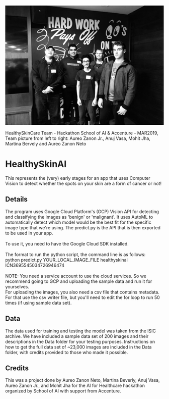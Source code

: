 ![Screenshot](Team_HealthySkinAI_MAR2019.jpg?raw=true "HealthySkinCare Team - Hackathon School of AI & Accenture - MAR2019, Team: Aureo Zanon Jr., Anuj Vasa, Mohit Jha, Martina Bervely and Aureo Zanon Neto")

HealthySkinCare Team - Hackathon School of AI & Accenture - MAR2019, Team picture from left to right: Aureo Zanon Jr., Anuj Vasa, Mohit Jha, Martina Bervely and Aureo Zanon Neto

# HealthySkinAI
This represents the (very) early stages for an app that uses Computer Vision to detect whether the spots on your skin are a form of cancer or not!

## Details
The program uses Google Cloud Platform's (GCP) Vision API for detecting and classifying the images as 'benign' or 'malignant'. 
It uses AutoML to automatically detect which model would be the best fit for the specific image type that we're using. 
The predict.py is the API that is then exported to be used in your app. <br /><br />
To use it, you need to have the Google Cloud SDK installed.<br /><br />
The format to run the python script, the command line is as follows: <br />
python predict.py YOUR_LOCAL_IMAGE_FILE healthyskinai ICN3695545034726946474<br /><br />
NOTE: You need a service account to use the cloud services. So we recommend going to GCP and uploading the sample data and run it for yourselves. <br />
For uploading the images, you also need a csv file that contains metadata. For that use the csv writer file, but you'll need to edit the for loop to run 50 times (if using sample data set).

## Data
The data used for training and testing the model was taken from the ISIC archive. We have included a sample data set of 200 images and their descriptions in the Data folder for your testing purposes. 
Instructions on how to get the full data set of ~23,000 images are included in the Data folder, with credits provided to those who made it possible.  

## Credits
This was a project done by Aureo Zanon Neto, Martina Beverly, Anuj Vasa, Aureo Zanon Jr., and Mohit Jha for the AI for Healthcare hackathon organized by School of AI with support from Accenture.
